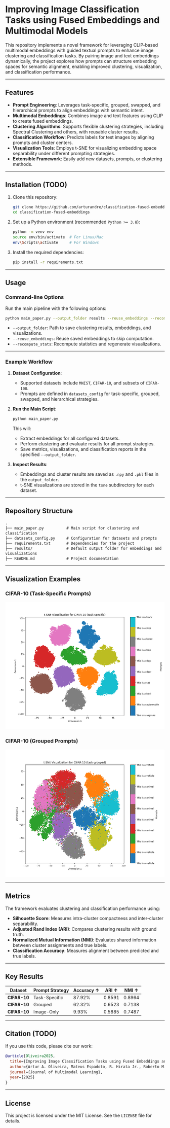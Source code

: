 # **Improving Image Classification Tasks using Fused Embeddings and Multimodal Models**

This repository implements a novel framework for leveraging CLIP-based multimodal embeddings with guided textual prompts to enhance image clustering and classification tasks. By pairing image and text embeddings dynamically, the project explores how prompts can structure embedding spaces for semantic alignment, enabling improved clustering, visualization, and classification performance.

---

## **Features**
- **Prompt Engineering**: Leverages task-specific, grouped, swapped, and hierarchical prompts to align embeddings with semantic intent.
- **Multimodal Embeddings**: Combines image and text features using CLIP to create fused embeddings.
- **Clustering Algorithms**: Supports flexible clustering strategies, including Spectral Clustering and others, with reusable cluster results.
- **Classification Workflow**: Predicts labels for test images by aligning prompts and cluster centers.
- **Visualization Tools**: Employs t-SNE for visualizing embedding space separability under different prompting strategies.
- **Extensible Framework**: Easily add new datasets, prompts, or clustering methods.

---

## **Installation (TODO)**
1. Clone this repository:
   ```bash
   git clone https://github.com/arturandre/classification-fused-embeddings.git
   cd classification-fused-embeddings
   ```
2. Set up a Python environment (recommended `Python >= 3.8`):
   ```bash
   python -m venv env
   source env/bin/activate  # For Linux/Mac
   env\Scripts\activate     # For Windows
   ```
3. Install the required dependencies:
   ```bash
   pip install -r requirements.txt
   ```

---

## **Usage**
### **Command-line Options**
Run the main pipeline with the following options:
```bash
python main_paper.py --output_folder results --reuse_embeddings --recompute_stats
```
- `--output_folder`: Path to save clustering results, embeddings, and visualizations.
- `--reuse_embeddings`: Reuse saved embeddings to skip computation.
- `--recompute_stats`: Recompute statistics and regenerate visualizations.

---

### **Example Workflow**
1. **Dataset Configuration**:
   - Supported datasets include `MNIST`, `CIFAR-10`, and subsets of `CIFAR-100`.
   - Prompts are defined in `datasets_config` for task-specific, grouped, swapped, and hierarchical strategies.

2. **Run the Main Script**:
   ```bash
   python main_paper.py
   ```
   This will:
   - Extract embeddings for all configured datasets.
   - Perform clustering and evaluate results for all prompt strategies.
   - Save metrics, visualizations, and classification reports in the specified `--output_folder`.

3. **Inspect Results**:
   - Embeddings and cluster results are saved as `.npy` and `.pkl` files in the `output_folder`.
   - t-SNE visualizations are stored in the `tsne` subdirectory for each dataset.

---

## **Repository Structure**
```
.
├── main_paper.py          # Main script for clustering and classification
├── datasets_config.py     # Configuration for datasets and prompts
├── requirements.txt       # Dependencies for the project
├── results/               # Default output folder for embeddings and visualizations
├── README.md              # Project documentation
```

---

## **Visualization Examples**
### CIFAR-10 (Task-Specific Prompts)
![CIFAR-10 Task-Specific t-SNE](CIFAR-10_train_joint_tsne.png)

### CIFAR-10 (Grouped Prompts)
![CIFAR-10 Grouped t-SNE](CIFAR-10_train_grouped_joint_tsne.png)

---

## **Metrics**
The framework evaluates clustering and classification performance using:
- **Silhouette Score**: Measures intra-cluster compactness and inter-cluster separability.
- **Adjusted Rand Index (ARI)**: Compares clustering results with ground truth.
- **Normalized Mutual Information (NMI)**: Evaluates shared information between cluster assignments and true labels.
- **Classification Accuracy**: Measures alignment between predicted and true labels.

---

## **Key Results**
| **Dataset**      | **Prompt Strategy** | **Accuracy ↑** | **ARI ↑** | **NMI ↑** |
|------------------|---------------------|----------------|-----------|-----------|
| **CIFAR-10**     | Task-Specific       | 87.92%         | 0.8591    | 0.8964    |
| **CIFAR-10**     | Grouped             | 62.32%         | 0.6523    | 0.7138    |
| **CIFAR-10**     | Image-Only          |  9.93%         | 0.5885    | 0.7487    |

---

## **Citation (TODO)**
If you use this code, please cite our work:
```bibtex
@article{Oliveira2025,
  title={Improving Image Classification Tasks using Fused Embeddings and Multimodal Models},
  author={Artur A. Oliveira, Mateus Espadoto, R. Hirata Jr., Roberto M. Cesar Jr.},
  journal={Journal of Multimodal Learning},
  year={2025}
}
```

---

## **License**
This project is licensed under the MIT License. See the `LICENSE` file for details.
